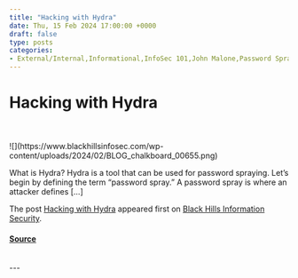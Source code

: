 ```yaml
---
title: "Hacking with Hydra"
date: Thu, 15 Feb 2024 17:00:00 +0000
draft: false
type: posts
categories: 
- External/Internal,Informational,InfoSec 101,John Malone,Password Spray,Red Team
---
```

# Hacking with Hydra

<br/>

<br/>
![](https://www.blackhillsinfosec.com/wp-content/uploads/2024/02/BLOG_chalkboard_00655.png)

What is Hydra? Hydra is a tool that can be used for password spraying. Let’s begin by defining the term “password spray.” A password spray is where an attacker defines \[…\]

The post [Hacking with Hydra](https://www.blackhillsinfosec.com/hacking-with-hydra/) appeared first on [Black Hills Information Security](https://www.blackhillsinfosec.com).

#### [Source](https://www.blackhillsinfosec.com/hacking-with-hydra/)

<br/>
---
